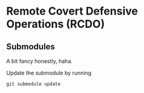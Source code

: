 # Remote Covert Defensive Operations (RCDO)

## Submodules
A bit fancy honestly, haha.

Update the submodule by running
```
git submodule update
```
